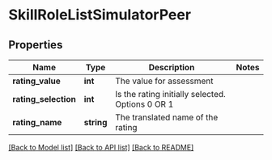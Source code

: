 # SkillRoleListSimulatorPeer

## Properties
Name | Type | Description | Notes
------------ | ------------- | ------------- | -------------
**rating_value** | **int** | The value for assessment | 
**rating_selection** | **int** | Is the rating initially selected. Options 0 OR 1 | 
**rating_name** | **string** | The translated name of the rating | 

[[Back to Model list]](../README.md#documentation-for-models) [[Back to API list]](../README.md#documentation-for-api-endpoints) [[Back to README]](../README.md)



